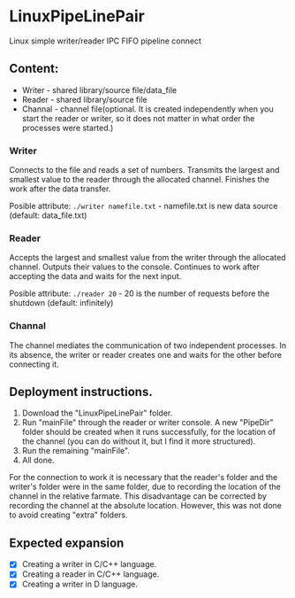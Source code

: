 # LinuxPipeLinePair
Linux simple writer/reader IPC FIFO pipeline connect


## Content:
- Writer - shared library/source file/data_file
- Reader - shared library/source file
- Channal - channel file(optional. It is created independently when you start the reader or writer, so it does not matter in what order the processes were started.)

### Writer
Connects to the file and reads a set of numbers. Transmits the largest and smallest value to the reader through the allocated channel.
Finishes the work after the data transfer.

Posible attribute: `./writer namefile.txt` - namefile.txt is new data source (default: data_file.txt)

### Reader
Accepts the largest and smallest value from the writer through the allocated channel. Outputs their values to the console.
Continues to work after accepting the data and waits for the next input.

Posible attribute: `./reader 20` - 20 is the number of requests before the shutdown (default: infinitely)

### Channal
The channel mediates the communication of two independent processes. In its absence, the writer or reader creates one and waits for the other before connecting it.

## Deployment instructions.

1. Download the "LinuxPipeLinePair" folder.
2. Run "mainFile" through the reader or writer console. A new "PipeDir" folder should be created when it runs successfully, for the location of the channel (you can do without it, but I find it more structured).
3. Run the remaining "mainFile".
4. All done.

For the connection to work it is necessary that the reader's folder and the writer's folder were in the same folder, due to recording the location of the channel in the relative farmate. This disadvantage can be corrected by recording the channel at the absolute location. However, this was not done to avoid creating "extra" folders.

## Expected expansion

- [X] Creating a writer in C/C++ language.
- [X] Creating a reader in C/C++ language.
- [X] Creating a writer in D language.
